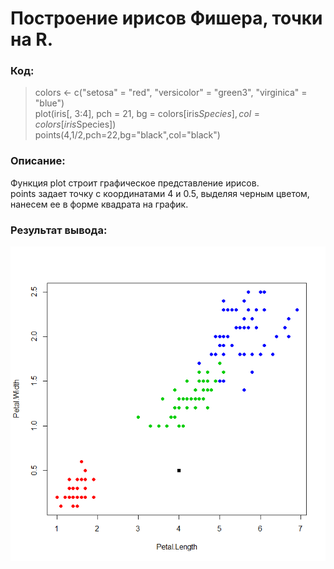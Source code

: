 # Построение ирисов Фишера, точки на R.

### Код:
>colors <- c("setosa" = "red", "versicolor" = "green3", "virginica" = "blue") <br/>
>plot(iris[, 3:4], pch = 21, bg = colors[iris$Species], col = colors[iris$Species]) <br/> 
>points(4,1/2,pch=22,bg="black",col="black")

### Описание:<br/> 
  Функция plot строит графическое представление ирисов. <br/> 
points задает точку с координатами 4 и 0.5, выделяя черным цветом, нанесем ее в форме квадрата 
на график.

### Результат вывода:

![alt text](https://github.com/dmitrail/IRISI-BUILDING/blob/master/IRISI.png)
